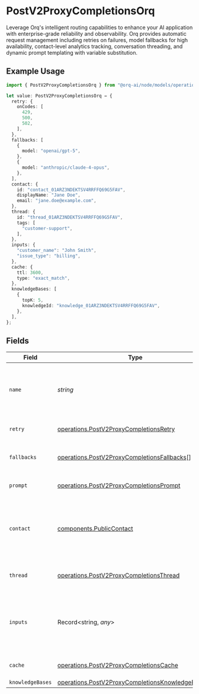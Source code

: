 # PostV2ProxyCompletionsOrq

Leverage Orq's intelligent routing capabilities to enhance your AI application with enterprise-grade reliability and observability. Orq provides automatic request management including retries on failures, model fallbacks for high availability, contact-level analytics tracking, conversation threading, and dynamic prompt templating with variable substitution.

## Example Usage

```typescript
import { PostV2ProxyCompletionsOrq } from "@orq-ai/node/models/operations";

let value: PostV2ProxyCompletionsOrq = {
  retry: {
    onCodes: [
      429,
      500,
      502,
    ],
  },
  fallbacks: [
    {
      model: "openai/gpt-5",
    },
    {
      model: "anthropic/claude-4-opus",
    },
  ],
  contact: {
    id: "contact_01ARZ3NDEKTSV4RRFFQ69G5FAV",
    displayName: "Jane Doe",
    email: "jane.doe@example.com",
  },
  thread: {
    id: "thread_01ARZ3NDEKTSV4RRFFQ69G5FAV",
    tags: [
      "customer-support",
    ],
  },
  inputs: {
    "customer_name": "John Smith",
    "issue_type": "billing",
  },
  cache: {
    ttl: 3600,
    type: "exact_match",
  },
  knowledgeBases: [
    {
      topK: 5,
      knowledgeId: "knowledge_01ARZ3NDEKTSV4RRFFQ69G5FAV",
    },
  ],
};
```

## Fields

| Field                                                                                                                | Type                                                                                                                 | Required                                                                                                             | Description                                                                                                          | Example                                                                                                              |
| -------------------------------------------------------------------------------------------------------------------- | -------------------------------------------------------------------------------------------------------------------- | -------------------------------------------------------------------------------------------------------------------- | -------------------------------------------------------------------------------------------------------------------- | -------------------------------------------------------------------------------------------------------------------- |
| `name`                                                                                                               | *string*                                                                                                             | :heavy_minus_sign:                                                                                                   | The name to display on the trace. If not specified, the default system name will be used.                            |                                                                                                                      |
| `retry`                                                                                                              | [operations.PostV2ProxyCompletionsRetry](../../models/operations/postv2proxycompletionsretry.md)                     | :heavy_minus_sign:                                                                                                   | Retry configuration for the request                                                                                  |                                                                                                                      |
| `fallbacks`                                                                                                          | [operations.PostV2ProxyCompletionsFallbacks](../../models/operations/postv2proxycompletionsfallbacks.md)[]           | :heavy_minus_sign:                                                                                                   | Array of fallback models to use if primary model fails                                                               |                                                                                                                      |
| `prompt`                                                                                                             | [operations.PostV2ProxyCompletionsPrompt](../../models/operations/postv2proxycompletionsprompt.md)                   | :heavy_minus_sign:                                                                                                   | Prompt configuration for the request                                                                                 |                                                                                                                      |
| `contact`                                                                                                            | [components.PublicContact](../../models/components/publiccontact.md)                                                 | :heavy_minus_sign:                                                                                                   | Information about the contact making the request. If the contact does not exist, it will be created automatically.   |                                                                                                                      |
| `thread`                                                                                                             | [operations.PostV2ProxyCompletionsThread](../../models/operations/postv2proxycompletionsthread.md)                   | :heavy_minus_sign:                                                                                                   | Thread information to group related requests                                                                         |                                                                                                                      |
| `inputs`                                                                                                             | Record<string, *any*>                                                                                                | :heavy_minus_sign:                                                                                                   | Values to replace in the prompt messages using {{variableName}} syntax                                               | {<br/>"customer_name": "John Smith",<br/>"product_name": "Premium Plan",<br/>"issue_type": "billing"<br/>}           |
| `cache`                                                                                                              | [operations.PostV2ProxyCompletionsCache](../../models/operations/postv2proxycompletionscache.md)                     | :heavy_minus_sign:                                                                                                   | Cache configuration for the request.                                                                                 |                                                                                                                      |
| `knowledgeBases`                                                                                                     | [operations.PostV2ProxyCompletionsKnowledgeBases](../../models/operations/postv2proxycompletionsknowledgebases.md)[] | :heavy_minus_sign:                                                                                                   | N/A                                                                                                                  |                                                                                                                      |